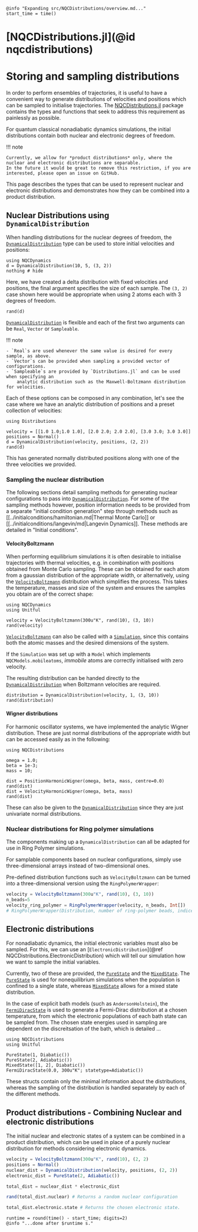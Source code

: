 ```@setup logging
@info "Expanding src/NQCDistributions/overview.md..."
start_time = time()
```
# [NQCDistributions.jl](@id nqcdistributions)

# Storing and sampling distributions

In order to perform ensembles of trajectories, it is useful to have a convenient way
to generate distributions of velocities and positions which can be sampled to
initialise trajectories.
The [NQCDistributions.jl](https://github.com/NQCD/NQCDistributions.jl) package contains the types and functions that seek
to address this requirement as painlessly as possible. 

For quantum classical nonadiabatic dynamics simulations, the initial distributions contain
both nuclear and electronic degrees of freedom.

!!! note

    Currently, we allow for *product distributions* only, where the nuclear and electronic distributions are separable.
    In the future it would be great to remove this restriction, if you are interested, please open an issue on GitHub.

This page describes the types that can be used to represent nuclear and electronic distributions
and demonstrates how they can be combined into a product distribution.

## Nuclear Distributions using `DynamicalDistribution`

When handling distributions for the nuclear degrees of freedom,
the [`DynamicalDistribution`](@ref) type can be used to store initial velocities and positions:
```@example distribution
using NQCDynamics
d = DynamicalDistribution(10, 5, (3, 2))
nothing # hide
``` 
Here, we have created a delta distribution with fixed velocities and positions,
the final argument specifies the size of each sample.
The `(3, 2)` case shown here would be appropriate when using 2 atoms each with 3 degrees of freedom.
```@repl distribution
rand(d)
```

[`DynamicalDistribution`](@ref) is flexible and each of the first two arguments can be `Real`, `Vector` or `Sampleable`.

!!! note

    - `Real`s are used whenever the same value is desired for every sample, as above.
    - `Vector`s can be provided when sampling a provided vector of configurations.
    - `Sampleable`s are provided by `Distributions.jl` and can be used when specifying an
        analytic distribution such as the Maxwell-Boltzmann distribution for velocities.

Each of these options can be composed in any combination, let's see the case where we have
an analytic distribution of positions and a preset collection of velocities:
```@example distribution
using Distributions

velocity = [[1.0 1.0;1.0 1.0], [2.0 2.0; 2.0 2.0], [3.0 3.0; 3.0 3.0]] 
positions = Normal()
d = DynamicalDistribution(velocity, positions, (2, 2))
rand(d)
``` 
This has generated normally distributed positions along with one of the three velocities
we provided.

### Sampling the nuclear distribution

The following sections detail sampling methods for generating nuclear configurations to pass into [`DynamicalDistribution`](@ref).
For some of the sampling methods however, position information needs to be provided from a separate "initial condition generation" step
through methods such as [[../initialconditions/hamiltonian.md|Thermal Monte Carlo]] or [[../initialconditions/langevin/md|Langevin Dynamics]]. These methods are detailed in "Initial conditions".

#### VelocityBoltzmann

When performing equilibrium simulations it is often desirable to initialise trajectories
with thermal velocities, e.g. in combination with positions obtained from Monte Carlo sampling.
These can be obtained for each atom from a gaussian distribution of the appropriate
width, or alternatively, using the [`VelocityBoltzmann`](@ref) distribution which simplifies
the process.
This takes the temperature, masses and size of the system and ensures the samples you
obtain are of the correct shape:
```@example boltzmannvelocity
using NQCDynamics
using Unitful

velocity = VelocityBoltzmann(300u"K", rand(10), (3, 10))
rand(velocity)
```

[`VelocityBoltzmann`](@ref) can also be called with a [`Simulation`](@ref), since this contains 
both the atomic masses and the desired dimensions of the system.

If the `Simulation` was set up with a `Model` which implements `NQCModels.mobileatoms`, *immobile* atoms 
are correctly initialised with zero velocity. 

The resulting distribution can be handed directly to the [`DynamicalDistribution`](@ref) when Boltzmann
velocities are required.
```@example boltzmannvelocity
distribution = DynamicalDistribution(velocity, 1, (3, 10))
rand(distribution)
```

#### Wigner distributions
For harmonic oscillator systems, we have implemented the analytic Wigner distribution.
These are just normal distributions of the appropriate width but can be accessed easily
as in the following:
```@repl wigner
using NQCDistributions 

omega = 1.0;
beta = 1e-3;
mass = 10;

dist = PositionHarmonicWigner(omega, beta, mass, centre=0.0)
rand(dist)
dist = VelocityHarmonicWigner(omega, beta, mass)
rand(dist)
```
These can also be given to the [`DynamicalDistribution`](@ref) since they are just
univariate normal distributions.

### Nuclear distributions for Ring polymer simulations
The components making up a `DynamicalDistribution` can all be adapted for use in Ring Polymer simulations. 

For samplable components based on nuclear configurations, simply use three-dimensional arrays instead of two-dimensional ones. 

Pre-defined distribution functions such as `VelocityBoltzmann` can be turned into a three-dimensional version using the `RingPolymerWrapper`:

```julia
velocity = VelocityBoltzmann(300u"K", rand(10), (3, 10))
n_beads=5
velocity_ring_polymer = RingPolymerWrapper(velocity, n_beads, Int[])
# RingPolymerWrapper(Distribution, number of ring-polymer beads, indices of atoms to treat classically)
```

## Electronic distributions

For nonadiabatic dynamics, the initial electronic variables must also be sampled.
For this, we can use an [`ElectronicDistribution`](@ref NQCDistributions.ElectronicDistribution)
which will tell our simulation how we want to sample the initial variables.

Currently, two of these are provided, the [`PureState`](@ref) and the [`MixedState`](@ref).
The [`PureState`](@ref) is used for nonequilibrium simulations when the population
is confined to a single state, whereas [`MixedState`](@ref) allows for a mixed state
distribution.

In the case of explicit bath models (such as `AndersonHolstein`), the [`FermiDiracState`](@ref) is used to generate a Fermi-Dirac distribution at a chosen temperature, from which the electronic populations of each bath state can be sampled from. The chosen state energies used in sampling are dependent on the discreitsation of the bath, which is detailed ...

```@repl electronicdistribution
using NQCDistributions 
using Unitful

PureState(1, Diabatic())
PureState(2, Adiabatic())
MixedState([1, 2], Diabatic())
FermiDiracState(0.0, 300u"K"; statetype=Adiabatic())
```

These structs contain only the minimal information about the distributions, whereas the sampling
of the distribution is handled separately by each of the different methods.

## Product distributions - Combining Nuclear and electronic distributions

The initial nuclear and electronic states of a system can be combined in a product distribution, which can be used in place of a purely nuclear distribution for methods considering electronic dynamics.

```julia
velocity = VelocityBoltzmann(300u"K", rand(10), (2, 2)
positions = Normal()
nuclear_dist = DynamicalDistribution(velocity, positions, (2, 2))
electronic_dist = PureState(2, Adiabatic())

total_dist = nuclear_dist * electronic_dist

rand(total_dist.nuclear) # Returns a random nuclear configuration

total_dist.electronic.state # Returns the chosen electronic state. 

```


```@setup logging
runtime = round(time() - start_time; digits=2)
@info "...done after $runtime s."
```
